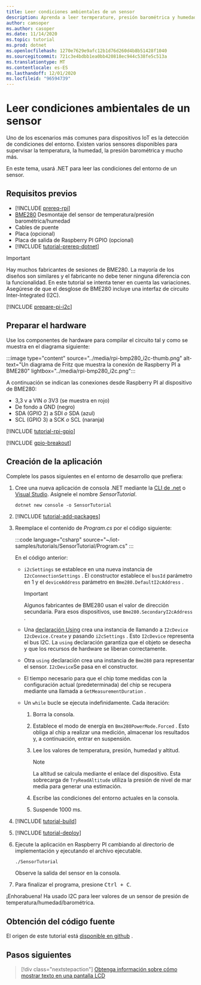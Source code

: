 ```yaml
---
title: Leer condiciones ambientales de un sensor
description: Aprenda a leer termperature, presión barométrica y humedad con las bibliotecas de IoT de .NET.
author: camsoper
ms.author: casoper
ms.date: 11/14/2020
ms.topic: tutorial
ms.prod: dotnet
ms.openlocfilehash: 1270e7629e9afc12b1d76d260d4b8b51428f1040
ms.sourcegitcommit: 721c3e4bdbb1ea0bb420818ec944c538fe5c513a
ms.translationtype: MT
ms.contentlocale: es-ES
ms.lasthandoff: 12/01/2020
ms.locfileid: "96594739"
---
```

# <a name="read-environmental-conditions-from-a-sensor"></a>Leer condiciones ambientales de un sensor

Uno de los escenarios más comunes para dispositivos IoT es la detección de condiciones del entorno. Existen varios sensores disponibles para supervisar la temperatura, la humedad, la presión barométrica y mucho más.

En este tema, usará .NET para leer las condiciones del entorno de un sensor.

## <a name="prerequisites"></a>Requisitos previos

- [!INCLUDE [prereq-rpi](../includes/prereq-rpi.md)]
- [BME280](https://learn.adafruit.com/adafruit-bme280-humidity-barometric-pressure-temperature-sensor-breakout) <span class="docon docon-navigate-external x-hidden-focus"></span> Desmontaje del sensor de temperatura/presión barométrica/humedad
- Cables de puente
- Placa (opcional)
- Placa de salida de Raspberry PI GPIO (opcional)
- [!INCLUDE [tutorial-prereq-dotnet](../includes/tutorial-prereq-dotnet.md)]

> [!IMPORTANT]
> Hay muchos fabricantes de sesiones de BME280. La mayoría de los diseños son similares y el fabricante no debe tener ninguna diferencia con la funcionalidad. En este tutorial se intenta tener en cuenta las variaciones. Asegúrese de que el desglose de BME280 incluye una interfaz de circuito Inter-Integrated (I2C).

[!INCLUDE [prepare-pi-i2c](../includes/prepare-pi-i2c.md)]

## <a name="prepare-the-hardware"></a>Preparar el hardware

Use los componentes de hardware para compilar el circuito tal y como se muestra en el diagrama siguiente:

:::image type="content" source="../media/rpi-bmp280_i2c-thumb.png" alt-text="Un diagrama de Fritz que muestra la conexión de Raspberry PI a BME280" lightbox="../media/rpi-bmp280_i2c.png":::

A continuación se indican las conexiones desde Raspberry PI al dispositivo de BME280:

- 3,3 v a VIN *o* 3V3 (se muestra en rojo)
- De fondo a GND (negro)
- SDA (GPIO 2) a SDI *o* SDA (azul)
- SCL (GPIO 3) a SCK *o* SCL (naranja)

[!INCLUDE [tutorial-rpi-gpio](../includes/tutorial-rpi-gpio.md)]

[!INCLUDE [gpio-breakout](../includes/gpio-breakout.md)]

## <a name="create-the-app"></a>Creación de la aplicación

Complete los pasos siguientes en el entorno de desarrollo que prefiera:

1. Cree una nueva aplicación de consola .NET mediante la [CLI de .net](../../core/tools/dotnet-new.md) o [Visual Studio](../../core/tutorials/with-visual-studio.md). Asígnele el nombre *SensorTutorial*.

    ```dotnetcli
    dotnet new console -o SensorTutorial
    ```

1. [!INCLUDE [tutorial-add-packages](../includes/tutorial-add-packages.md)]
1. Reemplace el contenido de *Program.cs* por el código siguiente:

    :::code language="csharp" source="~/iot-samples/tutorials/SensorTutorial/Program.cs" :::

    En el código anterior:

    - `i2cSettings` se establece en una nueva instancia de `I2cConnectionSettings` . El constructor establece el `busId` parámetro en 1 y el `deviceAddress` parámetro en `Bme280.DefaultI2cAddress` .

        > [!IMPORTANT]
        > Algunos fabricantes de BME280 usan el valor de dirección secundaria. Para esos dispositivos, use `Bme280.SecondaryI2cAddress` .

    - Una [declaración Using](../../csharp/whats-new/csharp-8.md#using-declarations) crea una instancia de llamando a `I2cDevice` `I2cDevice.Create` y pasando `i2cSettings` . Esto `I2cDevice` representa el bus I2C. La `using` declaración garantiza que el objeto se desecha y que los recursos de hardware se liberan correctamente.
    - Otra `using` declaración crea una instancia de `Bme280` para representar el sensor. `I2cDevice`Se pasa en el constructor.
    - El tiempo necesario para que el chip tome medidas con la configuración actual (predeterminada) del chip se recupera mediante una llamada a `GetMeasurementDuration` .
    - Un `while` bucle se ejecuta indefinidamente. Cada iteración:
        1. Borra la consola.
        1. Establece el modo de energía en `Bmx280PowerMode.Forced` . Esto obliga al chip a realizar una medición, almacenar los resultados y, a continuación, entrar en suspensión.
        1. Lee los valores de temperatura, presión, humedad y altitud.

            > [!NOTE]
            > La altitud se calcula mediante el enlace del dispositivo. Esta sobrecarga de `TryReadAltitude` utiliza la presión de nivel de mar media para generar una estimación.

        1. Escribe las condiciones del entorno actuales en la consola.
        1. Suspende 1000 ms.

1. [!INCLUDE [tutorial-build](../includes/tutorial-build.md)]
1. [!INCLUDE [tutorial-deploy](../includes/tutorial-deploy.md)]
1. Ejecute la aplicación en Raspberry PI cambiando al directorio de implementación y ejecutando el archivo ejecutable.

    ```bash
    ./SensorTutorial
    ```

    Observe la salida del sensor en la consola.

1. Para finalizar el programa, presione <kbd>Ctrl + C</kbd>.

¡Enhorabuena! Ha usado I2C para leer valores de un sensor de presión de temperatura/humedad/barométrica.

## <a name="get-the-source-code"></a>Obtención del código fuente

El origen de este tutorial está [disponible en github](https://github.com/MicrosoftDocs/dotnet-iot-assets/tree/master/tutorials/SensorTutorial) <span class="docon docon-navigate-external x-hidden-focus"></span> .

## <a name="next-steps"></a>Pasos siguientes

> [!div class="nextstepaction"]
> [Obtenga información sobre cómo mostrar texto en una pantalla LCD](../tutorials/lcd-display.md)
